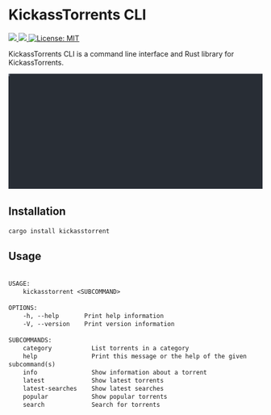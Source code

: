 # KickassTorrents CLI

<p>
  <a href="https://crates.io/crates/kickasstorrent" target="_blank">
    <img src="https://img.shields.io/crates/v/kickasstorrent.svg" />
  </a>
  <a href="https://docs.rs/kickasstorrent" target="_blank">
    <img src="https://docs.rs/kickasstorrent/badge.svg" />
  </a>
  <a href="LICENSE" target="_blank">
    <img alt="License: MIT" src="https://img.shields.io/badge/License-MIT-blue.svg" />
  </a>
</p>

KickassTorrents CLI is a command line interface and Rust library for KickassTorrents.

<img width="800" src="./preview.svg">

## Installation

```bash
cargo install kickasstorrent
```

## Usage

```

USAGE:
    kickasstorrent <SUBCOMMAND>

OPTIONS:
    -h, --help       Print help information
    -V, --version    Print version information

SUBCOMMANDS:
    category           List torrents in a category
    help               Print this message or the help of the given subcommand(s)
    info               Show information about a torrent
    latest             Show latest torrents
    latest-searches    Show latest searches
    popular            Show popular torrents
    search             Search for torrents

```
